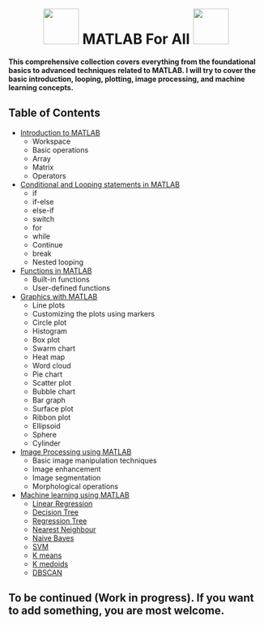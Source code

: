   <h1 align="center"> <img src="https://github.com/santoshpanda1995/Image-Processing-using-Matlab/blob/main/Images/giphy.gif" width="70px"> MATLAB For All <img src="https://github.com/santoshpanda1995/Image-Processing-using-Matlab/blob/main/Images/giphy.gif" width="70px"> </h1>

**This comprehensive collection covers everything from the foundational basics to advanced techniques related to MATLAB. I will try to cover the basic introduction, looping, plotting, image processing, and machine learning concepts.**

## Table of Contents

- <a href="https://github.com/santoshpanda1995/MATLAB-for-all/blob/main/Introduction%20to%20MATLAB.pdf">Introduction to MATLAB</a> <br>
  * Workspace
  * Basic operations
  * Array
  * Matrix
  * Operators
- <a href="https://github.com/santoshpanda1995/MATLAB-for-all/blob/main/looping.pdf">Conditional and Looping statements in MATLAB</a> <br>
  * if
  * if-else
  * else-if
  * switch
  * for
  * while
  * Continue
  * break
  * Nested looping
- <a href="https://github.com/santoshpanda1995/MATLAB-for-all/blob/main/Functions.pdf">Functions in MATLAB</a> <br>
  * Built-in functions
  * User-defined functions
- <a href="https://github.com/santoshpanda1995/MATLAB-for-all/blob/main/line%20plot.pdf">Graphics with MATLAB</a> <br>
  * Line plots
  * Customizing the plots using markers
  * Circle plot
  * Histogram
  * Box plot
  * Swarm chart
  * Heat map
  * Word cloud
  * Pie chart
  * Scatter plot
  * Bubble chart
  * Bar graph
  * Surface plot
  * Ribbon plot
  * Ellipsoid
  * Sphere
  * Cylinder
- <a href="https://github.com/santoshpanda1995/Image-Processing-using-Matlab">Image Processing using MATLAB</a> <br>
  * Basic image manipulation techniques
  * Image enhancement
  * Image segmentation
  * Morphological operations
- <a href="">Machine learning using MATLAB</a> <br>
  * <a href="https://github.com/santoshpanda1995/MATLAB-for-all/blob/main/linear_regression.m">Linear Regression</a>
  * <a href="https://github.com/santoshpanda1995/MATLAB-for-all/blob/main/decisiontree.m">Decision Tree</a>
  * <a href="https://github.com/santoshpanda1995/MATLAB-for-all/blob/main/regressiontree.m">Regression Tree</a>
  * <a href="https://github.com/santoshpanda1995/MATLAB-for-all/blob/main/knn.m">Nearest Neighbour</a>
  * <a href="https://github.com/santoshpanda1995/MATLAB-for-all/blob/main/naivebayes.m">Naive Bayes</a>
  * <a href="https://github.com/santoshpanda1995/MATLAB-for-all/blob/main/svm.m">SVM</a>
  * <a href="https://github.com/santoshpanda1995/MATLAB-for-all/blob/main/kmeans.m">K means</a>
  * <a href="https://github.com/santoshpanda1995/MATLAB-for-all/blob/main/kmedoids.m">K medoids</a>
  * <a href="https://github.com/santoshpanda1995/MATLAB-for-all/blob/main/dbscan.m">DBSCAN</a>
## To be continued (Work in progress). If you want to add something, you are most welcome.

